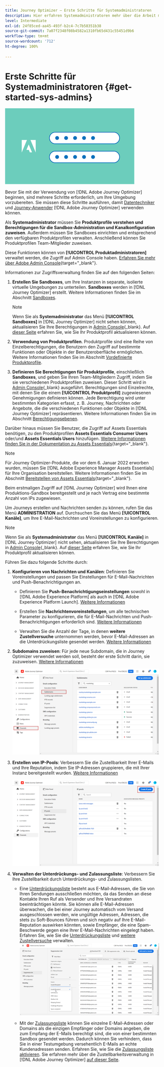 ```yaml
---
title: Journey Optimizer – Erste Schritte für Systemadministratoren
description: Hier erfahren Systemadministratoren mehr über die Arbeit mit Journey Optimizer.
level: Intermediate
exl-id: 24f85ced-aa45-493f-b2c4-7c7b58351b38
source-git-commit: 7a07f2348f08b4582a1310fb65d431c55451d9b6
workflow-type: tm+mt
source-wordcount: '712'
ht-degree: 100%

---
```


# Erste Schritte für Systemadministratoren {#get-started-sys-admins}

![Administrator](assets/do-not-localize/user-2.png)

Bevor Sie mit der Verwendung von [!DNL Adobe Journey Optimizer] beginnen, sind mehrere Schritte erforderlich, um Ihre Umgebung vorzubereiten.  Sie müssen diese Schritte ausführen, damit [Datentechniker](data-engineer.md) und [Journey-Anwender](marketer.md) [!DNL Adobe Journey Optimizer] verwenden können.


Als **Systemadministrator** müssen Sie **Produktprofile verstehen und Berechtigungen für die Sandbox-Administration und Kanalkonfiguration zuweisen**. Außerdem müssen Sie Sandboxes einrichten und entsprechend den verfügbaren Produktprofilen verwalten. Anschließend können Sie Produktprofilen Team-Mitglieder zuweisen.

Diese Funktionen können von **[!UICONTROL Produktadministratoren]** verwaltet werden, die Zugriff auf Admin Console haben. [Erfahren Sie mehr über Adobe Admin Console](https://helpx.adobe.com/de/enterprise/admin-guide.html){target=&quot;_blank&quot;}.

Informationen zur Zugriffsverwaltung finden Sie auf den folgenden Seiten:

1. **Erstellen Sie Sandboxes**, um Ihre Instanzen in separate, isolierte virtuelle Umgebungen zu unterteilen. **Sandboxes** werden in [!DNL Journey Optimizer] erstellt. Weitere Informationen finden Sie im Abschnitt [Sandboxes](../../administration/sandboxes.md).

   >[!NOTE]
   >Wenn Sie als **Systemadministrator** das Menü **[!UICONTROL Sandboxes]** in [!DNL Journey Optimizer] nicht sehen können, aktualisieren Sie Ihre Berechtigungen in [Admin Console](https://adminconsole.adobe.com/){_blank}. Auf [dieser Seite](../../administration/permissions.md#edit-product-profile) erfahren Sie, wie Sie Ihr Produktprofil aktualisieren können.

1. **Verwendung von Produktprofilen**. Produktprofile sind eine Reihe von Einzelberechtigungen, die Benutzern den Zugriff auf bestimmte Funktionen oder Objekte in der Benutzeroberfläche ermöglichen. Weitere Informationen finden Sie im Abschnitt [Vordefinierte Produktprofile](../../administration/ootb-product-profiles.md).

1. **Definieren Sie Berechtigungen für Produktprofile**, einschließlich **Sandboxes**, und geben Sie Ihren Team-Mitgliedern Zugriff, indem Sie sie verschiedenen Produktprofilen zuweisen. Dieser Schritt wird in [Admin Console](https://adminconsole.adobe.com/){_blank} ausgeführt. Berechtigungen sind Einzelrechte, mit denen Sie die einem **[!UICONTROL Produktprofil]** zugewiesenen Genehmigungen definieren können. Jede Berechtigung wird unter bestimmten Kategorien erfasst, z. B. Journey, Nachrichten oder Angebote, die die verschiedenen Funktionen oder Objekte in [!DNL Journey Optimizer] repräsentieren. Weitere Informationen finden Sie im Abschnitt [Berechtigungsebenen](../../administration/high-low-permissions.md).

Darüber hinaus müssen Sie Benutzer, die Zugriff auf Assets Essentials benötigen, zu den Produktprofilen **Assets Essentials Consumer Users** oder/und **Assets Essentials Users** hinzufügen. [Weitere Informationen finden Sie in der Dokumentation zu Assets Essentials](https://experienceleague.adobe.com/docs/experience-manager-assets-essentials/help/deploy-administer.html?lang=de){target=&quot;_blank&quot;}.

>[!NOTE]
>Für Journey Optimizer-Produkte, die vor dem 6. Januar 2022 erworben wurden, müssen Sie [!DNL Adobe Experience Manager Assets Essentials] für Ihre Organisation bereitstellen. Weitere Informationen finden Sie im Abschnitt [Bereitstellen von Assets Essentials](https://experienceleague.adobe.com/docs/experience-manager-assets-essentials/help/deploy-administer.html){target=&quot;_blank&quot;}.

Beim erstmaligen Zugriff auf [!DNL Journey Optimizer] wird Ihnen eine Produktions-Sandbox bereitgestellt und je nach Vertrag eine bestimmte Anzahl von IPs zugewiesen.

Um Journeys erstellen und Nachrichten senden zu können, rufen Sie das Menü **ADMINISTRATION** auf. Durchsuchen Sie das Menü **[!UICONTROL Kanäle]**, um Ihre E-Mail-Nachrichten und Voreinstellungen zu konfigurieren.

>[!NOTE]
>Wenn Sie als **Systemadministrator** das Menü **[!UICONTROL Kanäle]** in [!DNL Journey Optimizer] nicht sehen, aktualisieren Sie Ihre Berechtigungen in [Admin Console](https://adminconsole.adobe.com/){_blank}. Auf [dieser Seite](../../administration/permissions.md#edit-product-profile) erfahren Sie, wie Sie Ihr Produktprofil aktualisieren können.

Führen Sie dazu folgende Schritte durch:

1. **Konfigurieren von Nachrichten und Kanälen**: Definieren Sie Voreinstellungen und passen Sie Einstellungen für E-Mail-Nachrichten und Push-Benachrichtigungen an.

   * Definieren Sie **Push-Benachrichtigungseinstellungen** sowohl in [!DNL Adobe Experience Platform] als auch in [!DNL Adobe Experience Platform Launch]. [Weitere Informationen](../../messages/push-gs.md)

   * Erstellen Sie **Nachrichtenvoreinstellungen**, um alle technischen Parameter zu konfigurieren, die für E-Mail-Nachrichten und Push-Benachrichtigungen erforderlich sind. [Weitere Informationen](../../configuration/message-presets.md)

   * Verwalten Sie die Anzahl der Tage, in denen **weitere Zustellversuche** unternommen werden, bevor E-Mail-Adressen an die Unterdrückungsliste gesendet werden. [Weitere Informationen](../../configuration/manage-suppression-list.md)

1. **Subdomains zuweisen**: Für jede neue Subdomain, die in Journey Optimizer verwendet werden soll, besteht der erste Schritt darin, sie zuzuweisen. [Weitere Informationen](../../configuration/about-subdomain-delegation.md)

   ![](../../assets/subdomain.png)

1. **Erstellen von IP-Pools**: Verbessern Sie die Zustellbarkeit Ihrer E-Mails und Ihre Reputation, indem Sie IP-Adressen gruppieren, die mit Ihrer Instanz bereitgestellt wurden. [Weitere Informationen](../../configuration/ip-pools.md)

   ![](../../assets/ip-pool.png)

1. **Verwalten der Unterdrückungs- und Zulassungsliste**: Verbessern Sie Ihre Zustellbarkeit durch Unterdrückungs- und Zulassungslisten.

   * Eine [Unterdrückungsliste](../../messages/suppression-list.md) besteht aus E-Mail-Adressen, die Sie von Ihren Sendungen ausschließen möchten, da das Senden an diese Kontakte Ihren Ruf als Versender und Ihre Versandraten beeinträchtigen könnte. Sie können alle E-Mail-Adressen überwachen, die bei einer Journey automatisch vom Versand ausgeschlossen werden, wie ungültige Adressen, Adressen, die stets zu Soft-Bounces führen und sich negativ auf Ihre E-Mail-Reputation auswirken könnten, sowie Empfänger, die eine Spam-Beschwerde gegen eine Ihrer E-Mail-Nachrichten eingelegt haben. Erfahren Sie, wie Sie die [Unterdrückungsliste](../../configuration/manage-suppression-list.md) und [weitere Zustellversuche](../../configuration/retries.md) verwalten.
   ![](../../assets/suppression-list-filtering-example.png)

   * Mit der [Zulassungsliste](../../messages/allow-list.md) können Sie einzelne E-Mail-Adressen oder Domains als die einzigen Empfänger oder Domains angeben, die zum Empfang der E-Mails berechtigt sind, die von einer bestimmten Sandbox gesendet werden. Dadurch können Sie verhindern, dass Sie in einer Testumgebung versehentlich E-Mails an echte Kundenadressen senden. Erfahren Sie, wie Sie die [Zulassungsliste aktivieren](../../messages/allow-list.md).
   Sie erfahren mehr über die Zustellbarkeitsverwaltung in [!DNL Adobe Journey Optimizer] [auf dieser Seite](../../messages/deliverability.md).
